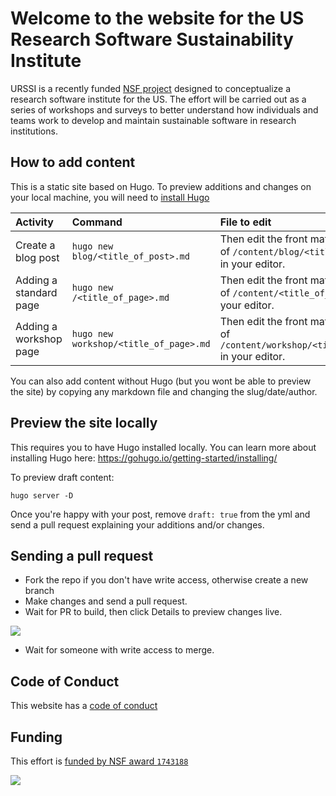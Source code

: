 # Welcome to the website for the US Research Software Sustainability Institute

URSSI is a recently funded [NSF project](https://www.nsf.gov/awardsearch/showAward?AWD_ID=1743188) designed to conceptualize a research software institute for the US. The effort will be carried out as a series of workshops and surveys to better understand how individuals and teams work to develop and maintain sustainable software in research institutions. 

## How to add content

This is a static site based on Hugo. To preview additions and changes on your local machine, you will need to [install Hugo](https://gohugo.io/getting-started/installing/)

| Activity | Command  | File to edit |
|:--|:--|:--|
| Create a blog post | `hugo new blog/<title_of_post>.md`  | Then edit the front matter and content of `/content/blog/<title_of_post.md>` in your editor.  |
| Adding a standard page | `hugo new /<title_of_page>.md` | Then edit the front matter and content of `/content/<title_of_page.md>` in your editor.   |
| Adding a workshop page | `hugo new workshop/<title_of_page>.md` | Then edit the front matter and content of `/content/workshop/<title_of_page.md>` in your editor.  |

You can also add content without Hugo (but you wont be able to preview the site) by copying any markdown file and changing the slug/date/author. 

## Preview the site locally

This requires you to have Hugo installed locally. You can learn more about installing Hugo here: https://gohugo.io/getting-started/installing/

To preview draft content: 

```
hugo server -D
```

Once you're happy with your post, remove `draft: true` from the yml and send a pull request explaining your additions and/or changes.


## Sending a pull request

- Fork the repo if you don't have write access, otherwise create a new branch
- Make changes and send a pull request.
- Wait for PR to build, then click Details to preview changes live.

![](https://i.imgur.com/lQZgpM5.png)

- Wait for someone with write access to merge.

## Code of Conduct

This website has a [code of conduct](https://github.com/si2-urssi/website/blob/master/CODE_OF_CONDUCT.md)

## Funding
This effort is [funded by NSF award `1743188`](https://www.nsf.gov/awardsearch/showAward?AWD_ID=1743188)

![](https://i.imgur.com/9qujX6H.png) 